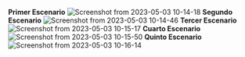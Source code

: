 **Primer Escenario**
![Screenshot from 2023-05-03 10-14-18](https://user-images.githubusercontent.com/92707871/236058115-8f12cde3-a79b-4f6f-a1d5-b6db9b0f1745.png)
**Segundo Escenario**
![Screenshot from 2023-05-03 10-14-46](https://user-images.githubusercontent.com/92707871/236058201-13ca7855-cc45-4bf2-9871-d53c452380a5.png)
**Tercer Escenario**
![Screenshot from 2023-05-03 10-15-17](https://user-images.githubusercontent.com/92707871/236058239-79c4f597-a1cf-4ee0-8755-b0d4e23fa24d.png)
**Cuarto Escenario**
![Screenshot from 2023-05-03 10-15-50](https://user-images.githubusercontent.com/92707871/236058311-e4b9c13f-0cdd-4fd7-8270-62b89612f477.png)
**Quinto Escenario**
![Screenshot from 2023-05-03 10-16-14](https://user-images.githubusercontent.com/92707871/236058352-1387007d-ec6a-4946-9281-f01db05d51b9.png)
